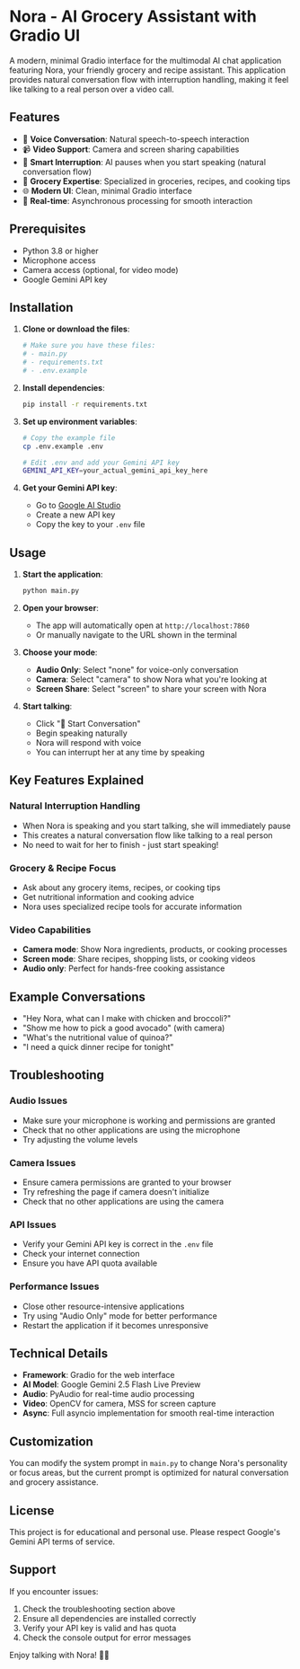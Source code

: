 # Nora - AI Grocery Assistant with Gradio UI

A modern, minimal Gradio interface for the multimodal AI chat application featuring Nora, your friendly grocery and recipe assistant. This application provides natural conversation flow with interruption handling, making it feel like talking to a real person over a video call.

## Features

- 🎤 **Voice Conversation**: Natural speech-to-speech interaction
- 📹 **Video Support**: Camera and screen sharing capabilities
- 🛑 **Smart Interruption**: AI pauses when you start speaking (natural conversation flow)
- 🛒 **Grocery Expertise**: Specialized in groceries, recipes, and cooking tips
- 🌐 **Modern UI**: Clean, minimal Gradio interface
- 🔄 **Real-time**: Asynchronous processing for smooth interaction

## Prerequisites

- Python 3.8 or higher
- Microphone access
- Camera access (optional, for video mode)
- Google Gemini API key

## Installation

1. **Clone or download the files**:
   ```bash
   # Make sure you have these files:
   # - main.py
   # - requirements.txt
   # - .env.example
   ```

2. **Install dependencies**:
   ```bash
   pip install -r requirements.txt
   ```

3. **Set up environment variables**:
   ```bash
   # Copy the example file
   cp .env.example .env
   
   # Edit .env and add your Gemini API key
   GEMINI_API_KEY=your_actual_gemini_api_key_here
   ```

4. **Get your Gemini API key**:
   - Go to [Google AI Studio](https://aistudio.google.com/)
   - Create a new API key
   - Copy the key to your `.env` file

## Usage

1. **Start the application**:
   ```bash
   python main.py
   ```

2. **Open your browser**:
   - The app will automatically open at `http://localhost:7860`
   - Or manually navigate to the URL shown in the terminal

3. **Choose your mode**:
   - **Audio Only**: Select "none" for voice-only conversation
   - **Camera**: Select "camera" to show Nora what you're looking at
   - **Screen Share**: Select "screen" to share your screen with Nora

4. **Start talking**:
   - Click "🚀 Start Conversation"
   - Begin speaking naturally
   - Nora will respond with voice
   - You can interrupt her at any time by speaking

## Key Features Explained

### Natural Interruption Handling
- When Nora is speaking and you start talking, she will immediately pause
- This creates a natural conversation flow like talking to a real person
- No need to wait for her to finish - just start speaking!

### Grocery & Recipe Focus
- Ask about any grocery items, recipes, or cooking tips
- Get nutritional information and cooking advice
- Nora uses specialized recipe tools for accurate information

### Video Capabilities
- **Camera mode**: Show Nora ingredients, products, or cooking processes
- **Screen mode**: Share recipes, shopping lists, or cooking videos
- **Audio only**: Perfect for hands-free cooking assistance

## Example Conversations

- "Hey Nora, what can I make with chicken and broccoli?"
- "Show me how to pick a good avocado" (with camera)
- "What's the nutritional value of quinoa?"
- "I need a quick dinner recipe for tonight"

## Troubleshooting

### Audio Issues
- Make sure your microphone is working and permissions are granted
- Check that no other applications are using the microphone
- Try adjusting the volume levels

### Camera Issues
- Ensure camera permissions are granted to your browser
- Try refreshing the page if camera doesn't initialize
- Check that no other applications are using the camera

### API Issues
- Verify your Gemini API key is correct in the `.env` file
- Check your internet connection
- Ensure you have API quota available

### Performance Issues
- Close other resource-intensive applications
- Try using "Audio Only" mode for better performance
- Restart the application if it becomes unresponsive

## Technical Details

- **Framework**: Gradio for the web interface
- **AI Model**: Google Gemini 2.5 Flash Live Preview
- **Audio**: PyAudio for real-time audio processing
- **Video**: OpenCV for camera, MSS for screen capture
- **Async**: Full asyncio implementation for smooth real-time interaction

## Customization

You can modify the system prompt in `main.py` to change Nora's personality or focus areas, but the current prompt is optimized for natural conversation and grocery assistance.

## License

This project is for educational and personal use. Please respect Google's Gemini API terms of service.

## Support

If you encounter issues:
1. Check the troubleshooting section above
2. Ensure all dependencies are installed correctly
3. Verify your API key is valid and has quota
4. Check the console output for error messages

Enjoy talking with Nora! 🛒✨

